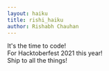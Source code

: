```yaml
---
layout: haiku
title: rishi_haiku 
author: Rishabh Chauhan
---
```

It's the time to code! <br>
For Hacktoberfest 2021 this year! <br>
Ship to all the things! <br>